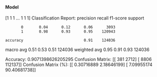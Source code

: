 #### Model
[1 1 1 ... 1 1 1]
Classification Report:
              precision    recall  f1-score   support

           0       0.04      0.12      0.06      3093
           1       0.98      0.93      0.95    120943

    accuracy                           0.91    124036
   macro avg       0.51      0.53      0.51    124036
weighted avg       0.95      0.91      0.93    124036

Accuracy: 0.9071398626205295
Confusion Matrix:
[[   381   2712]
 [  8806 112137]]
Confusion Matrix (%):
[[ 0.30716889  2.18646199]
 [ 7.09955174 90.40681738]]
